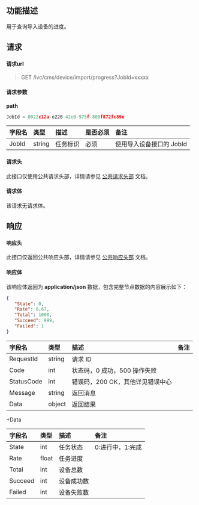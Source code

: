 ## 功能描述

用于查询导入设备的进度。

## 请求

#### 请求url

> GET /ivc/cms/device/import/progress?JobId=xxxxx

#### 请求参数

**path**

```js
JobId = 0022c12a-e220-42e0-975f-800f872fc89e
```

| 字段名 | 类型   | 描述     | 是否必须 | 备注                    |
| :----- | :----- | :------- | :------- | :---------------------- |
| JobId  | string | 任务标识 | 必须     | 使用导入设备接口的 JobId |

#### 请求头

此接口仅使用公共请求头部，详情请参见 [公共请求头部](https://cloud.tencent.com/document/product/1344/50451) 文档。

#### 请求体

该请求无请求体。

## 响应

#### 响应头

此接口仅返回公共响应头部，详情请参见 [公共响应头部](https://cloud.tencent.com/document/product/1344/50452) 文档。

#### 响应体

该响应体返回为 **application/json** 数据，包含完整节点数据的内容展示如下：

```json
{
   "State": 0,
   "Rate": 0.67,
   "Total": 1000,
   "Succeed": 999,
   "Failed": 1
}
```

| 字段名     | 类型   | 描述                             | 备注 |
| :--------- | :----- | :------------------------------- | :--- |
| RequestId  | string | 请求 ID                           |      |
| Code       | int    | 状态码，0 成功，500 操作失败     |      |
| StatusCode | int    | 错误码，200 OK，其他详见错误中心 |      |
| Message    | string | 返回消息                         |      |
| Data       | object | 返回结果                         |      |

+Data

| 字段名  | 类型  | 描述       | 备注             |
| :------ | :---- | :--------- | :--------------- |
| State   | int   | 任务状态   | 0:进行中，1:完成 |
| Rate    | float | 任务进度   |                  |
| Total   | int   | 设备总数   |                  |
| Succeed | int   | 设备成功数 |                  |
| Failed  | int   | 设备失败数 |                  |

